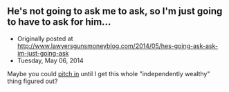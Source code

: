 ## He's not going to ask me to ask, so I'm just going to have to ask for him...

 * Originally posted at http://www.lawyersgunsmoneyblog.com/2014/05/hes-going-ask-ask-im-just-going-ask
 * Tuesday, May 06, 2014

Maybe you could [pitch in](http://www.gofundme.com/8xuoyk) until I get this whole "independently wealthy" thing figured out?